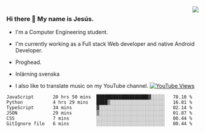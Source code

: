 <img align='right' src="https://github-readme-stats.vercel.app/api/top-langs/?username=JesusJimenezG&layout=compact&theme=dracula">

### Hi there 👋 My name is Jesús.
- I'm a Computer Engineering student.
- I'm currently working as a Full stack Web developer and native Android Developer.

- Proghead.
- Inlärning svenska
- I also like to translate music on my YouTube channel. [![YouTube Views](https://img.shields.io/youtube/channel/views/UCWnlcC4_sV9Imcy9ysQpxHA?style=social)](https://www.youtube.com/channel/UCWnlcC4_sV9Imcy9ysQpxHA)

<!--START_SECTION:waka-->

```text
JavaScript       20 hrs 50 mins  ███████████████████▓░░░░░   78.10 %
Python           4 hrs 29 mins   ████▒░░░░░░░░░░░░░░░░░░░░   16.81 %
TypeScript       34 mins         ▓░░░░░░░░░░░░░░░░░░░░░░░░   02.14 %
JSON             29 mins         ▒░░░░░░░░░░░░░░░░░░░░░░░░   01.87 %
CSS              7 mins          ░░░░░░░░░░░░░░░░░░░░░░░░░   00.44 %
GitIgnore file   6 mins          ░░░░░░░░░░░░░░░░░░░░░░░░░   00.44 %
```

<!--END_SECTION:waka-->

<!--
**JesusJimenezG/JesusJimenezG** is a ✨ _special_ ✨ repository because its `README.md` (this file) appears on your GitHub profile.

Here are some ideas to get you started:

- 🔭 I’m currently working on ...
- 🌱 I’m currently learning ...
- 👯 I’m looking to collaborate on ...
- 🤔 I’m looking for help with ...
- 💬 Ask me about ...
- 📫 How to reach me: ...
- 😄 Pronouns: ...
- ⚡ Fun fact: ...
-->
